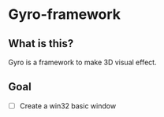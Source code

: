 # Gyro-framework

## What is this?

Gyro is a framework to make 3D visual effect.

## Goal
* [ ] Create a win32 basic window
